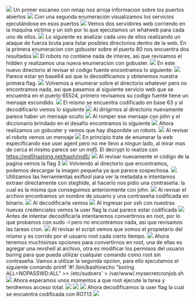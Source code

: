 ![](../../Images/Pasted%20image%2020231208111223.png)
Un primer escaneo con nmap nos arroja informacion sobre los puertos abiertos
![](../../Images/Pasted%20image%2020231208112025.png)
Con una segunda enumeración visualizamos los servicios ejecutándose en esos puertos
![](../../Images/Pasted%20image%2020231208112054.png)
Vemos dos servidores web corriendo en la maquina victima y un ssh por lo que ejecutamos un whatweb para cada uno de ellos.
![](../../Images/Pasted%20image%2020231208112340.png)
Lo siguiente es analizar cada uno de ellos realizando un ataque de fuerza bruta para listar posibles directorios dentro de la web.
En la primera enumeracion con gobuster sobre el puerto 80 nos encuentra dos resultados
![](../../Images/Pasted%20image%2020231208112643.png)
El robots no contiene nada de interes, asi que revisamos el hidden y realizamos una nueva enumeracion con gobuster.
![](../../Images/Pasted%20image%2020231208112721.png)
En este nuevo directorio al revisar el codigo fuente encontramos lo siguiente:
![](../../Images/Pasted%20image%2020231208112810.png)
Parece estar en base64 asi que lo decodificamos y obtenemos nuestra primera flag.
![](../../Images/Pasted%20image%2020231208112856.png)
Volvemos a enumerar sobre el directorio whatever pero no encontramos nada, asi que pasamos al siguiente servicio web que se encuentra en el puerto 65524, primero revisamos su codigo fuente  tiene un mensaje escondido.
![](../../Images/Pasted%20image%2020231208114255.png)
El mismo se encuentra codificado en base 63 y al decodificarlo vemos lo siguiente
![](../../Images/Pasted%20image%2020231208114416.png)
Al dirigirnos al directorio nuevamente parece haber un mensaje oculto
![](../../Images/Pasted%20image%2020231208114502.png)
Al romper ese mensaje con john y el diccionario brindado en el desafío encontramos lo siguiente
![](../../Images/Pasted%20image%2020231208114848.png)
Ahora realizamos un gobuster y vemos que hay disponible un robots.
![](../../Images/Pasted%20image%2020231208113237.png)
Al revisar el robots vemos un mensaje
![](../../Images/Pasted%20image%2020231208113302.png)
En principio trate de enumerar la web especificando ese user agent pero no me llevo a ningun lado, al mirar mas de cerca el mismo parece ser un md5.
El decrypt lo realize con https://md5hashing.net/hash/md5/
![](../../Images/Pasted%20image%2020231208115956.png)
Al revisar nuevamente el código de la pagina vemos la flag 3
![](../Medium/Pasted%20image%2020231208120140.png)
Volviendo al directorio que encontramos, podemos descargar la imagen pequeña ya que parece sospechosa.
![](../../Images/Pasted%20image%2020231208120306.png)
Utilizamos las herramientas exiftool para ver la metadata e intentamos extraer directamente con steghide, al hacerlo nos pidio una contraseña. la cual es la misma que conseguimos anteriormente con john.
![](../../Images/Pasted%20image%2020231208120510.png)
Al revisar el archivo encontramos un nombre de usuario y una contraseña codificada en binario.
![](../../Images/Pasted%20image%2020231208120539.png)
Al decodificarla vemos
![](../../Images/Pasted%20image%2020231208120629.png)
Al ingresar por ssh con nuestras nuevas credenciales vemos la user flag la cual parece estar codificada
![](../../Images/Pasted%20image%2020231208120915.png)
Antes de intentar decodificarla intentaremos convertirnos en root, por lo que probamos con sudo -l pero no encontramos nada, asi que revisamos las tareas cron.
![](../../Images/Pasted%20image%2020231208121020.png)
Al revisar el script vemos que somos el propietario del mismo y es corrido por el usuario root cada cierto tiempo.
![](../../Images/Pasted%20image%2020231208121126.png)
Ahora tenemos muchisimas opciones para convertirnos en root, una de ellas es agregar una revshell al archivo, otra es modificar los permisos del usuario boring para que pueda utilizar cualquier comando como root sin contraseña.
Vamos a utilizar la segunda opcion, para ello ejecutamos el siguiente comando
	printf '#! /bin/bash\necho "boring ALL=NOPASSWD:ALL" >> /etc/sudoers' > /var/www/.mysecretcronjob.sh
![](../../Images/Pasted%20image%2020231208121358.png)
Ahora esperamos unos momentos a que root ejecute la tarea y tendremos acceso total.
![](../../Images/Pasted%20image%2020231208121433.png)
![](../../Images/Pasted%20image%2020231208121444.png)
![](../../Images/Pasted%20image%2020231208121718.png)
Ahora decodificamos la user flag la cual se encuentra codificada con ROT13
![](../../Images/Pasted%20image%2020231208121657.png)






